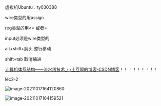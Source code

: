 虚拟机Ubuntu：ty030388



wire类型的用assign

reg类型的用<=  或者=

input必须是wire类型的



alt+shift+箭头   整行移动

shift+tab   取消缩进

[计算机体系结构——流水线技术_小土豆啊的博客-CSDN博客](https://blog.csdn.net/lh470342237/article/details/75738645)！！！！！！！！！

lec2-2

![image-20211017164120860](C:\Users\86181\AppData\Roaming\Typora\typora-user-images\image-20211017164120860.png)

![image-20211017164159521](C:\Users\86181\AppData\Roaming\Typora\typora-user-images\image-20211017164159521.png)

